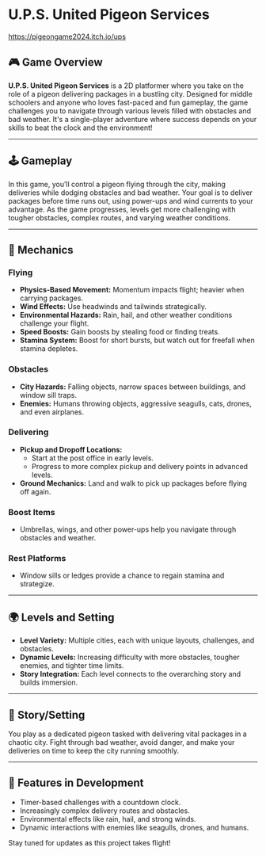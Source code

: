 # U.P.S. United Pigeon Services

https://pigeongame2024.itch.io/ups

## 🎮 Game Overview
**U.P.S. United Pigeon Services** is a 2D platformer where you take on the role of a pigeon delivering packages in a bustling city. 
Designed for middle schoolers and anyone who loves fast-paced and fun gameplay, the game challenges you to navigate through various 
levels filled with obstacles and bad weather. It's a single-player adventure where success depends on your skills to beat the clock and the environment!

---

## 🕹️ Gameplay
In this game, you’ll control a pigeon flying through the city, making deliveries while dodging obstacles and bad weather.
Your goal is to deliver packages before time runs out, using power-ups and wind currents to your advantage. 
As the game progresses, levels get more challenging with tougher obstacles, complex routes, and varying weather conditions.

---

## 🎯 Mechanics
### **Flying**
- **Physics-Based Movement:** Momentum impacts flight; heavier when carrying packages.
- **Wind Effects:** Use headwinds and tailwinds strategically.
- **Environmental Hazards:** Rain, hail, and other weather conditions challenge your flight.
- **Speed Boosts:** Gain boosts by stealing food or finding treats.
- **Stamina System:** Boost for short bursts, but watch out for freefall when stamina depletes.

### **Obstacles**
- **City Hazards:** Falling objects, narrow spaces between buildings, and window sill traps.
- **Enemies:** Humans throwing objects, aggressive seagulls, cats, drones, and even airplanes.

### **Delivering**
- **Pickup and Dropoff Locations:** 
  - Start at the post office in early levels.
  - Progress to more complex pickup and delivery points in advanced levels.
- **Ground Mechanics:** Land and walk to pick up packages before flying off again.

### **Boost Items**
- Umbrellas, wings, and other power-ups help you navigate through obstacles and weather.

### **Rest Platforms**
- Window sills or ledges provide a chance to regain stamina and strategize.

---

## 🌍 Levels and Setting
- **Level Variety:** Multiple cities, each with unique layouts, challenges, and obstacles.
- **Dynamic Levels:** Increasing difficulty with more obstacles, tougher enemies, and tighter time limits.
- **Story Integration:** Each level connects to the overarching story and builds immersion.

---

## 📜 Story/Setting
You play as a dedicated pigeon tasked with delivering vital packages in a chaotic city. Fight through bad weather, avoid danger, 
and make your deliveries on time to keep the city running smoothly. 

---

## 🚀 Features in Development
- Timer-based challenges with a countdown clock.
- Increasingly complex delivery routes and obstacles.
- Environmental effects like rain, hail, and strong winds.
- Dynamic interactions with enemies like seagulls, drones, and humans.

Stay tuned for updates as this project takes flight!
